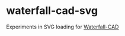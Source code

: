 # waterfall-cad-svg

Experiments in SVG loading for [Waterfall-CAD](https://github.com/joe-warren/opencascade-hs/)
